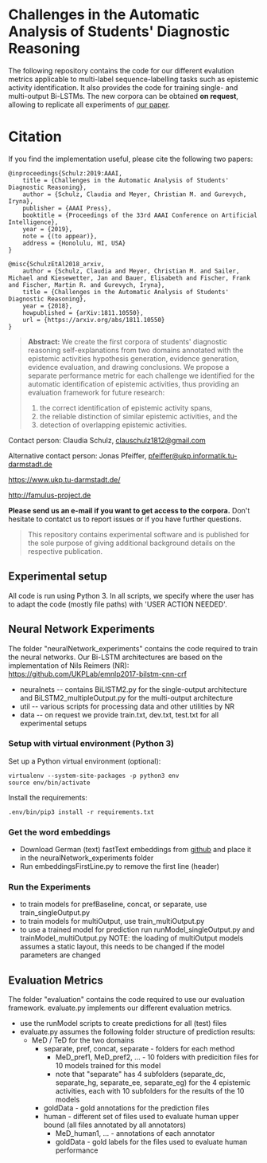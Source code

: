 # Challenges in the Automatic Analysis of Students' Diagnostic Reasoning

The following repository contains the code for our different evalution metrics applicable to multi-label sequence-labelling tasks such as epistemic activity identification. It also provides the code for training single- and multi-output Bi-LSTMs.
The new corpora can be obtained **on request**, allowing to replicate all experiments of [our paper](https://arxiv.org/abs/1811.10550).


# Citation 
If you find the implementation useful, please cite the following two papers:

```
@inproceedings{Schulz:2019:AAAI,
	title = {Challenges in the Automatic Analysis of Students' Diagnostic Reasoning},
	author = {Schulz, Claudia and Meyer, Christian M. and Gurevych, Iryna},
	publisher = {AAAI Press},
	booktitle = {Proceedings of the 33rd AAAI Conference on Artificial Intelligence},
	year = {2019},
	note = {(to appear)},
	address = {Honolulu, HI, USA}
}

@misc{SchulzEtAl2018_arxiv,
	author = {Schulz, Claudia and Meyer, Christian M. and Sailer, Michael and Kiesewetter, Jan and Bauer, Elisabeth and Fischer, Frank and Fischer, Martin R. and Gurevych, Iryna},
	title = {Challenges in the Automatic Analysis of Students' Diagnostic Reasoning},
	year = {2018},
	howpublished = {arXiv:1811.10550},
	url = {https://arxiv.org/abs/1811.10550}
}

```
> **Abstract:** 
We create the first corpora of students' diagnostic reasoning self-explanations from two domains annotated with the epistemic activities hypothesis generation, evidence generation, evidence evaluation, and drawing conclusions.
We propose a separate performance metric for each challenge we identified for the automatic identification of epistemic activities, thus providing an evaluation framework for future research:
> 1. the correct identification of epistemic activity spans,
> 2. the reliable distinction of similar epistemic activities, and the
> 3. detection of overlapping epistemic activities.

Contact person: Claudia Schulz, clauschulz1812@gmail.com

Alternative contact person: Jonas Pfeiffer, pfeiffer@ukp.informatik.tu-darmstadt.de

https://www.ukp.tu-darmstadt.de/

http://famulus-project.de


**Please send us an e-mail if you want to get access to the corpora.**
Don't hesitate to contatct us to report issues or if you have further questions.

> This repository contains experimental software and is published for the sole purpose of giving additional background details on the respective publication. 


## Experimental setup
All code is run using Python 3.
In all scripts, we specify where the user has to adapt the code (mostly file paths) with 'USER ACTION NEEDED'.

## Neural Network Experiments
The folder "neuralNetwork_experiments" contains the code required to train the neural networks.
Our Bi-LSTM architectures are based on the implementation of Nils Reimers (NR): https://github.com/UKPLab/emnlp2017-bilstm-cnn-crf
* neuralnets -- contains BiLISTM2.py for the single-output architecture and BiLSTM2_multipleOutput.py for the multi-output architecture
* util -- various scripts for processing data and other utilities by NR
* data -- on request we provide train.txt, dev.txt, test.txt for all experimental setups


### Setup with virtual environment (Python 3)

Set up a Python virtual environment (optional):
``` 
virtualenv --system-site-packages -p python3 env
source env/bin/activate
```

Install the requirements:
```
.env/bin/pip3 install -r requirements.txt
```


### Get the word embeddings
* Download German (text) fastText embeddings from [github](https://github.com/facebookresearch/fastText/blob/master/pretrained-vectors.md) and place it in the neuralNetwork_experiments folder
* Run embeddingsFirstLine.py to remove the first line (header)

### Run the Experiments
* to train models for prefBaseline, concat, or separate, use train_singleOutput.py
* to train models for multiOutput, use train_multiOutput.py
* to use a trained model for prediction run runModel_singleOutput.py and trainModel_multiOutput.py
NOTE: the loading of multiOutput models assumes a static layout, this needs to be changed if the model parameters are changed


## Evaluation Metrics
The folder "evaluation" contains the code required to use our evaluation framework.
evaluate.py implements our different evaluation metrics.

* use the runModel scripts to create predictions for all (test) files
* evaluate.py assumes the following folder structure of prediction results:
  * MeD / TeD for the two domains
    * separate, pref, concat, separate - folders for each method
      * MeD_pref1, MeD_pref2, ... - 10 folders with predicition files for 10 models trained for this model
      * note that "separate" has 4 subfolders (separate_dc, separate_hg, separate_ee, separate_eg) for the 4 epistemic activities, each with 10 subfolders for the results of the 10 models
    * goldData - gold annotations for the prediction files
    * human - different set of files used to evaluate human upper bound (all files annotated by all annotators)
      * MeD_human1, ... - annotations of each annotator
      * goldData - gold labels for the files used to evaluate human performance


